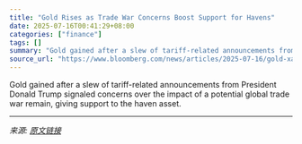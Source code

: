 ```yaml
---
title: "Gold Rises as Trade War Concerns Boost Support for Havens"
date: 2025-07-16T00:41:29+08:00
categories: ["finance"]
tags: []
summary: "Gold gained after a slew of tariff-related announcements from President Donald Trump signaled concerns over the impact of a potential global trade war remain, giving support to the haven asset."
source_url: "https://www.bloomberg.com/news/articles/2025-07-16/gold-xauusd-edges-higher-as-trade-war-concerns-boost-support-for-havens"
---
```


Gold gained after a slew of tariff-related announcements from President Donald Trump signaled concerns over the impact of a potential global trade war remain, giving support to the haven asset.

---

*来源: [原文链接](https://www.bloomberg.com/news/articles/2025-07-16/gold-xauusd-edges-higher-as-trade-war-concerns-boost-support-for-havens)*

